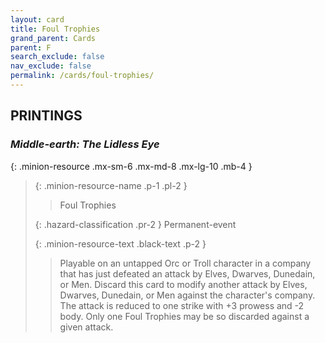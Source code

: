 ```yaml
---
layout: card
title: Foul Trophies
grand_parent: Cards
parent: F
search_exclude: false
nav_exclude: false
permalink: /cards/foul-trophies/
---
```


## PRINTINGS


### _Middle-earth: The Lidless Eye_

{: .minion-resource .mx-sm-6 .mx-md-8 .mx-lg-10 .mb-4 }
> {: .minion-resource-name .p-1 .pl-2 }
> > <div class="hazard-mp"></div>
> > <div class="card-name">Foul Trophies</div>
>
> {: .hazard-classification .pr-2 }
> Permanent-event
>
> {: .minion-resource-text .black-text .p-2 }
> > Playable on an untapped Orc or Troll character in a company that has just defeated an attack by Elves, Dwarves, Dunedain, or Men. Discard this card to modify another attack by Elves, Dwarves, Dunedain, or Men against the character's company. The attack is reduced to one strike with +3 prowess and -2 body. Only one Foul Trophies may be so discarded against a given attack. 
> 
